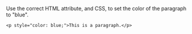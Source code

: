 Use the correct HTML attribute, and CSS, to set the color of the paragraph to "blue".

    <p style="color: blue;">This is a paragraph.</p>
